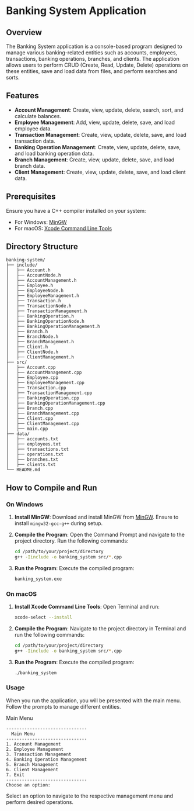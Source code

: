 # Banking System Application

## Overview

The Banking System application is a console-based program designed to manage various banking-related entities such as accounts, employees, transactions, banking operations, branches, and clients. The application allows users to perform CRUD (Create, Read, Update, Delete) operations on these entities, save and load data from files, and perform searches and sorts.

## Features

- **Account Management**: Create, view, update, delete, search, sort, and calculate balances.
- **Employee Management**: Add, view, update, delete, save, and load employee data.
- **Transaction Management**: Create, view, update, delete, save, and load transaction data.
- **Banking Operation Management**: Create, view, update, delete, save, and load banking operation data.
- **Branch Management**: Create, view, update, delete, save, and load branch data.
- **Client Management**: Create, view, update, delete, save, and load client data.

## Prerequisites

Ensure you have a C++ compiler installed on your system:
- For Windows: [MinGW](http://www.mingw.org/)
- For macOS: [Xcode Command Line Tools](https://developer.apple.com/xcode/features/)

## Directory Structure

```
banking-system/
├── include/
│   ├── Account.h
│   ├── AccountNode.h
│   ├── AccountManagement.h
│   ├── Employee.h
│   ├── EmployeeNode.h
│   ├── EmployeeManagement.h
│   ├── Transaction.h
│   ├── TransactionNode.h
│   ├── TransactionManagement.h
│   ├── BankingOperation.h
│   ├── BankingOperationNode.h
│   ├── BankingOperationManagement.h
│   ├── Branch.h
│   ├── BranchNode.h
│   ├── BranchManagement.h
│   ├── Client.h
│   ├── ClientNode.h
│   ├── ClientManagement.h
├── src/
│   ├── Account.cpp
│   ├── AccountManagement.cpp
│   ├── Employee.cpp
│   ├── EmployeeManagement.cpp
│   ├── Transaction.cpp
│   ├── TransactionManagement.cpp
│   ├── BankingOperation.cpp
│   ├── BankingOperationManagement.cpp
│   ├── Branch.cpp
│   ├── BranchManagement.cpp
│   ├── Client.cpp
│   ├── ClientManagement.cpp
│   ├── main.cpp
├── data/
│   ├── accounts.txt
│   ├── employees.txt
│   ├── transactions.txt
│   ├── operations.txt
│   ├── branches.txt
│   ├── clients.txt
└── README.md
```

## How to Compile and Run

### On Windows

1. **Install MinGW**:
   Download and install MinGW from [MinGW](http://www.mingw.org/). Ensure to install `mingw32-gcc-g++` during setup.

2. **Compile the Program**:
   Open the Command Prompt and navigate to the project directory. Run the following commands:

   ```sh
   cd /path/to/your/project/directory
   g++ -Iinclude -o banking_system src/*.cpp

3. **Run the Program**:
   Execute the compiled program:

   ```sh
   banking_system.exe

### On macOS

1. **Install Xcode Command Line Tools**:
   Open Terminal and run:
   ```sh
   xcode-select --install

2. **Compile the Program**:
   Navigate to the project directory in Terminal and run the following commands:

   ```sh
   cd /path/to/your/project/directory
   g++ -Iinclude -o banking_system src/*.cpp

3. **Run the Program**:
   Execute the compiled program:

   ```sh
   ./banking_system

### Usage

When you run the application, you will be presented with the main menu. Follow the prompts to manage different entities.

Main Menu

```
-------------------------------
  Main Menu
-------------------------------
1. Account Management
2. Employee Management
3. Transaction Management
4. Banking Operation Management
5. Branch Management
6. Client Management
7. Exit
-------------------------------
Choose an option:
```

Select an option to navigate to the respective management menu and perform desired operations.